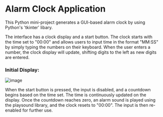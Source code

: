 <h1>Alarm Clock Application</h1>

  This Python mini-project generates a GUI-based alarm clock by using Python's 'tkinter' libary.

  The interface has a clock display and a start button. The clock starts with the time set to "00:00" and 
allows users to input time in the format "MM:SS" by simply typing the numbers on their keyboard. When the user 
enters a number, the clock display will update, shifting digits to the left as new digits are entered.

<h3>Initial Display:</h3>

![image](https://github.com/user-attachments/assets/c0109d22-7e32-4785-81d4-106ad9916500)

 
  When the start button is pressed, the input is disabled, and a countdown begins based on the time set. 
The time is continuously updated on the display. Once the countdown reaches zero, an alarm sound is played
using the playsound library, and the clock resets to "00:00". The input is then re-enabled for further use. 
